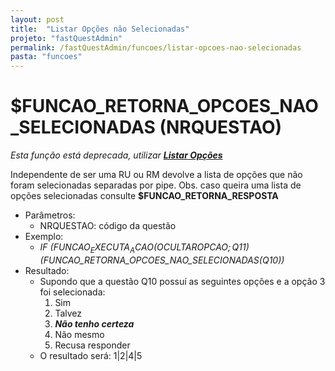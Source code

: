 ```yaml
---
layout: post
title:  "Listar Opções não Selecionadas"
projeto: "fastQuestAdmin"
permalink: /fastQuestAdmin/funcoes/listar-opcoes-nao-selecionadas
pasta: "funcoes"
---
```

# $FUNCAO_RETORNA_OPCOES_NAO_SELECIONADAS (NRQUESTAO)
*Esta função está deprecada, utilizar **<a href="/fastQuestAdmin/funcoesv2/listarOpcoes">Listar Opções</a>***

Independente de ser uma RU ou RM devolve a lista de opções que não foram selecionadas separadas por pipe. 
Obs. caso queira uma lista de opções selecionadas consulte __$FUNCAO_RETORNA_RESPOSTA__

- Parâmetros: 
    - NRQUESTAO: código da questão
- Exemplo:
    - *IF ($FUNCAO_EXECUTA_ACAO(OCULTAROPCAO;Q11)($FUNCAO_RETORNA_OPCOES_NAO_SELECIONADAS(Q10))*
- Resultado:
    - Supondo que a questão Q10 possuí as seguintes opções e a opção 3 foi selecionada: 
        1. Sim
        2. Talvez
        3. **_Não tenho certeza_**
        4. Não mesmo
        5. Recusa responder
    - O resultado será: 1\|2\|4\|5
